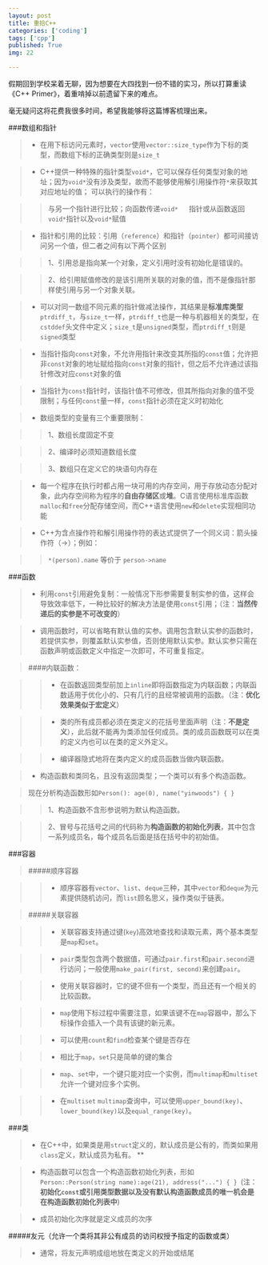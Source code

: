 ```yaml
---
layout: post
title: 重拾C++
categories: ['coding']
tags: ['cpp']
published: True
img: 22

---
```


假期回到学校呆着无聊，因为想要在大四找到一份不错的实习，所以打算重读《C++ Primer》，着重啃掉以前遗留下来的难点。

毫无疑问这将花费我很多时间，希望我能够将这篇博客梳理出来。

###数组和指针

> - 在用下标访问元素时，`vector`使用`vector::size_type`作为下标的类型，而数组下标的正确类型则是`size_t`

> - C++提供一种特殊的指针类型`void*`，它可以保存任何类型对象的地址；因为`void*`没有涉及类型，故而不能够使用解引用操作符`*`来获取其对应地址的值；
可以执行的操作有：

>> 与另一个指针进行比较；向函数传递`void*	`指针或从函数返回`void*`指针以及`void*`赋值

> - 指针和引用的比较：引用（`reference`）和指针（`pointer`）都可间接访问另一个值，但二者之间有以下两个区别

>> 1、引用总是指向某一个对象，定义引用时没有初始化是错误的。

>> 2、给引用赋值修改的是该引用所关联的对象的值，而不是像指针那样使引用与另一个对象关联。

> - 可以对同一数组不同元素的指针做减法操作，其结果是**标准库类型**`ptrdiff_t`，与`size_t`一样，`ptrdiff_t`也是一种与机器相关的类型，在`cstddef`头文件中定义；`size_t`是`unsigned`类型，而`ptrdiff_t`则是`signed`类型

> - 当指针指向`const`对象，不允许用指针来改变其所指的`const`值；允许把非`const`对象的地址赋给指向`const`对象的指针，但之后不允许通过该指针修改对应`const`对象的值

> - 当指针为`const`指针时，该指针值不可修改，但其所指向对象的值不受限制；与任何`const`量一样，`const`指针必须在定义时初始化

> - 数组类型的变量有三个重要限制：

>> 1、数组长度固定不变

>> 2、编译时必须知道数组长度

>> 3、数组只在定义它的块语句内存在

> - 每一个程序在执行时都占用一块可用的内存空间，用于存放动态分配对象，此内存空间称为程序的**自由存储区**或**堆**。C语言使用标准库函数`malloc`和`free`分配存储空间，而C++语言使用`new`和`delete`实现相同功能

> - C++为含点操作符和解引用操作符的表达式提供了一个同义词：箭头操作符（->）；例如：

>> `*(person).name` 等价于 `person->name`

###函数

> - 利用`const`引用避免复制：一般情况下形参需要复制实参的值，这样会导致效率低下，一种比较好的解决方法是使用`const`引用；（注：**当然传递后的实参是不可改变的**）

> - 调用函数时，可以省略有默认值的实参。调用包含默认实参的函数时，若提供实参，则覆盖默认实参值，否则使用默认实参。默认实参只需在函数声明或函数定义中指定一次即可，不可重复指定。

> ####内联函数：

>> -  在函数返回类型前加上`inline`即将函数指定为内联函数；内联函数适用于优化小的、只有几行的且经常被调用的函数。（注：**优化效果类似于宏定义**）

>> - 类的所有成员都必须在类定义的花括号里面声明（注：**不是定义**），此后就不能再为类添加任何成员。类的成员函数既可以在类的定义内也可以在类的定义外定义。

>> - 编译器隐式地将在类内定义的成员函数当做内联函数。

> - 构造函数和类同名，且没有返回类型；一个类可以有多个构造函数。

> 现在分析构造函数形如`Person(): age(0), name("yinwoods") { }`

>> 1、构造函数不含形参说明为默认构造函数。

>> 2、冒号与花括号之间的代码称为**构造函数的初始化列表**，其中包含一系列成员名，每个成员名后面是括在括号中的初始值。

###容器

>#####顺序容器

>> - 顺序容器有`vector`、`list`、`deque`三种，其中`vector`和`deque`为元素提供随机访问，而`list`顾名思义，操作类似于链表。

>#####关联容器

>> - 关联容器支持通过键(`key`)高效地查找和读取元素，两个基本类型是`map`和`set`。

>> - `pair`类型包含两个数据值，可通过`pair.first`和`pair.second`进行访问；一般使用`make_pair(first, second)`来创建`pair`。

>> - 使用关联容器时，它的键不但有一个类型，而且还有一个相关的比较函数。

>> - `map`使用下标过程中需要注意，如果该键不在`map`容器中，那么下标操作会插入一个具有该键的新元素。

>> - 可以使用`count`和`find`检查某个键是否存在

>> - 相比于`map`，`set`只是简单的键的集合

>> - `map`、`set`中，一个键只能对应一个实例，而`multimap`和`multiset`允许一个键对应多个实例。

>> - 在`multiset` `multimap`查询中，可以使用`upper_bound(key)`、`lower_bound(key)`以及`equal_range(key)`。

###类

> - 在C++中，如果类是用`struct`定义的，默认成员是公有的，而类如果用`class`定义，默认成员为私有。
**

> - 构造函数可以包含一个构造函数初始化列表，形如`Person::Person(string name):age(21), address("...") { } `(注：**初始化`const`或引用类型数据以及没有默认构造函数成员的唯一机会是在构造函数初始化列表中**)

> - 成员初始化次序就是定义成员的次序

#####友元（允许一个类将其非公有成员的访问权授予指定的函数或类）

> - 通常，将友元声明成组地放在类定义的开始或结尾
